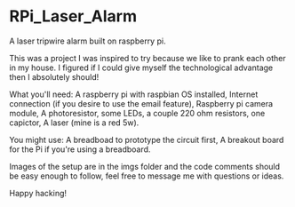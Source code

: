 RPi_Laser_Alarm
===============

A laser tripwire alarm built on raspberry pi.

This was a project I was inspired to try because we like to prank each other in my house.
I figured if I could give myself the technological advantage then I absolutely should!

What you'll need:
A raspberry pi with raspbian OS installed,
Internet connection (if you desire to use the email feature),
Raspberry pi camera module,
A photoresistor, some LEDs, a couple 220 ohm resistors, one capictor,
A laser (mine is a red 5w).

You might use:
A breadboad to prototype the circuit first,
A breakout board for the Pi if you're using a breadboard.

Images of the setup are in the imgs folder and the code comments should be easy enough to follow,
feel free to message me with questions or ideas.

Happy hacking!
